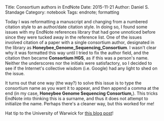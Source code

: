 Title: Consortium authors in EndNote
Date: 2015-11-21
Author: Daniel S. Standage
Category: notebook
Tags: endnote; formatting

Today I was reformatting a manuscript and changing from a numbered citation style to an author/date citation style.
In doing so, I found some issues with my EndNote references library that had gone unnoticed before since they were tucked away in the reference list.
One of the issues involved citation of a paper with a single consortium author, designated in the library as **Honeybee_Genome_Sequencing_Consortium**.
I wasn't clear why it was formatted this way until I tried to fix the author field, and the citation then became **Consortium HGS**, as if this was a person's name.
Neither the underscores nor the initials were satisfactory, so I decided to see if the Internet's collective wisdom (i.e. Google) had any light to shed on the issue.

It turns out that one way (the way?) to solve this issue is to type the consortium name as you want it to appear, and then append a comma at the end (in my case, **Honeybee Genome Sequencing Consortium,**).
This tricks EndNote into thinking this is a surname, and thus it does not attempt to initialize the name.
Perhaps there's a cleaner way, but this worked for me!

Hat tip to the University of Warwick for [this blog post](http://blogs.warwick.ac.uk/endnoteweb/entry/entering_names_of/)!